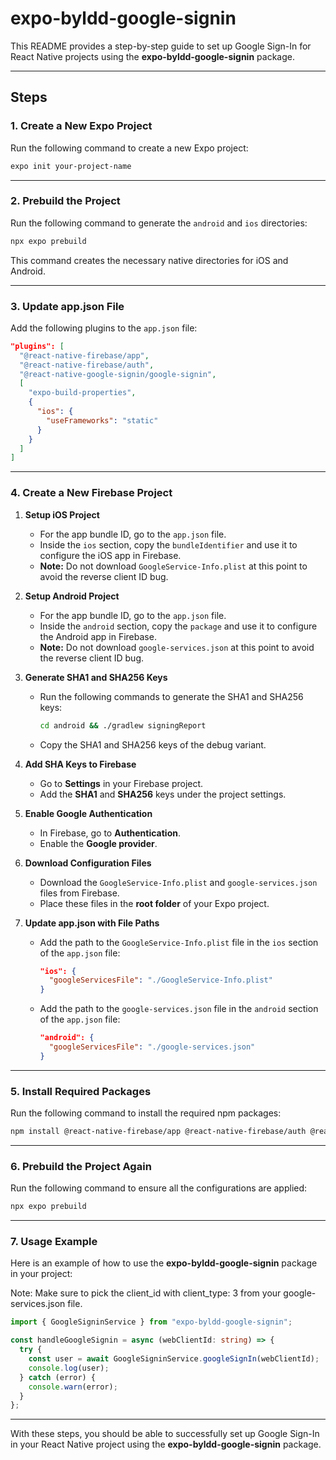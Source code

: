 # expo-byldd-google-signin

This README provides a step-by-step guide to set up Google Sign-In for React Native projects using the **expo-byldd-google-signin** package.

---

## **Steps**

### **1. Create a New Expo Project**
Run the following command to create a new Expo project:
```bash
expo init your-project-name
```

---

### **2. Prebuild the Project**
Run the following command to generate the `android` and `ios` directories:
```bash
npx expo prebuild
```

This command creates the necessary native directories for iOS and Android.

---

### **3. Update app.json File**
Add the following plugins to the `app.json` file:
```json
"plugins": [
  "@react-native-firebase/app",
  "@react-native-firebase/auth",
  "@react-native-google-signin/google-signin",
  [
    "expo-build-properties",
    {
      "ios": {
        "useFrameworks": "static"
      }
    }
  ]
]
```

---

### **4. Create a New Firebase Project**

1. **Setup iOS Project**
   - For the app bundle ID, go to the `app.json` file.
   - Inside the `ios` section, copy the `bundleIdentifier` and use it to configure the iOS app in Firebase.
   - **Note:** Do not download `GoogleService-Info.plist` at this point to avoid the reverse client ID bug.

2. **Setup Android Project**
   - For the app bundle ID, go to the `app.json` file.
   - Inside the `android` section, copy the `package` and use it to configure the Android app in Firebase.
   - **Note:** Do not download `google-services.json` at this point to avoid the reverse client ID bug.

3. **Generate SHA1 and SHA256 Keys**
   - Run the following commands to generate the SHA1 and SHA256 keys:
     ```bash
     cd android && ./gradlew signingReport
     ```
   - Copy the SHA1 and SHA256 keys of the debug variant.

4. **Add SHA Keys to Firebase**
   - Go to **Settings** in your Firebase project.
   - Add the **SHA1** and **SHA256** keys under the project settings.

5. **Enable Google Authentication**
   - In Firebase, go to **Authentication**.
   - Enable the **Google provider**.

6. **Download Configuration Files**
   - Download the `GoogleService-Info.plist` and `google-services.json` files from Firebase.
   - Place these files in the **root folder** of your Expo project.

7. **Update app.json with File Paths**
   - Add the path to the `GoogleService-Info.plist` file in the `ios` section of the `app.json` file:
     ```json
     "ios": {
       "googleServicesFile": "./GoogleService-Info.plist"
     }
     ```
   - Add the path to the `google-services.json` file in the `android` section of the `app.json` file:
     ```json
     "android": {
       "googleServicesFile": "./google-services.json"
     }
     ```

---

### **5. Install Required Packages**
Run the following command to install the required npm packages:
```bash
npm install @react-native-firebase/app @react-native-firebase/auth @react-native-google-signin/google-signin expo-build-properties expo-byldd-google-signin
```

---

### **6. Prebuild the Project Again**
Run the following command to ensure all the configurations are applied:
```bash
npx expo prebuild
```

---

### **7. Usage Example**
Here is an example of how to use the **expo-byldd-google-signin** package in your project:

Note: Make sure to pick the client_id with client_type: 3 from your google-services.json file.
```typescript
import { GoogleSigninService } from "expo-byldd-google-signin";

const handleGoogleSignin = async (webClientId: string) => {
  try {
    const user = await GoogleSigninService.googleSignIn(webClientId);
    console.log(user);
  } catch (error) {
    console.warn(error);
  }
};
```

---

With these steps, you should be able to successfully set up Google Sign-In in your React Native project using the **expo-byldd-google-signin** package.

